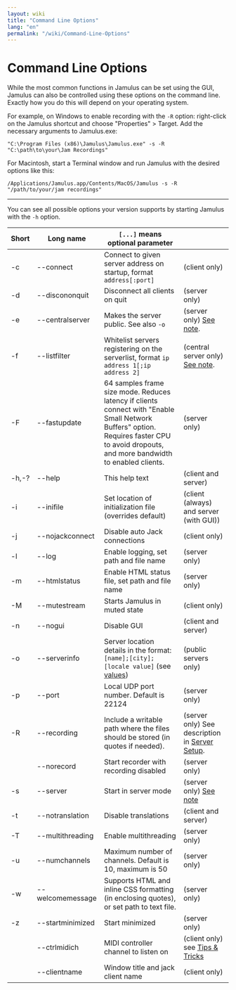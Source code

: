 ```yaml
---
layout: wiki
title: "Command Line Options"
lang: "en"
permalink: "/wiki/Command-Line-Options"
---
```


# Command Line Options

While the most common functions in Jamulus can be set using the GUI, Jamulus can also be controlled using these options on the command line. Exactly how you do this will depend on your operating system. 

For example, on Windows to enable recording with the `-R` option: right-click on the Jamulus shortcut and choose "Properties" > Target. Add the necessary arguments to Jamulus.exe:

`"C:\Program Files (x86)\Jamulus\Jamulus.exe" -s -R "C:\path\to\your\Jam Recordings"`

For Macintosh, start a Terminal window and run Jamulus with the desired options like this:

`/Applications/Jamulus.app/Contents/MacOS/Jamulus -s -R "/path/to/your/jam recordings"`

***

You can see all possible options your version supports by starting Jamulus with the `-h` option.


| Short | Long name | `[...]` means optional parameter | |
|-------|-----------|----------------------------------|-|
|    -c |--connect        | Connect to given server address on startup, format `address[:port]` | (client only) |
|    -d |--discononquit   | Disconnect all clients on quit | (server only) |
|    -e |--centralserver  | Makes the server public. See also `-o`| (server only) [See note](Choosing-a-Server-Type#public). |
|    -f |--listfilter     | Whitelist servers registering on the serverlist, format `ip address 1[;ip address 2]` | (central server only) [See note](Choosing-a-Server-Type#central). |
|    -F |--fastupdate     | 64 samples frame size mode. Reduces latency if clients connect with "Enable Small Network Buffers" option. Requires faster CPU to avoid dropouts, and more bandwidth to enabled clients. | (server only) |
| -h,-? |--help           | This help text | (client and server) |
|    -i |--inifile        | Set location of initialization file (overrides default) | (client (always) and server (with GUI)) |
|    -j |--nojackconnect  | Disable auto Jack connections | (client only) |
|    -l |--log            | Enable logging, set path and file name | (server only) |
|    -m |--htmlstatus     | Enable HTML status file, set path and file name | (server only) |
|    -M |--mutestream     | Starts Jamulus in muted state | (client only) |
|    -n |--nogui          | Disable GUI | (client and server) |
|    -o |--serverinfo     | Server location details in the format: <br/>`[name];[city];[locale value]` (see [values](https://doc.qt.io/qt-5/qlocale.html#Country-enum))| (public servers only) |
|    -p |--port           | Local UDP port number. Default is 22124 | (server only) |
|    -R |--recording      | Include a writable path where the files should be stored (in quotes if needed). | (server only) See description in [Server Setup](Server--Windows-&-Mac#recording). |
|       | --norecord      | Start recorder with recording disabled | (server only) |
|    -s |--server         | Start in server mode | (server only) [See note](Choosing-a-Server-Type) |
|    -t |--notranslation  | Disable translations | (client and server) |
|    -T |--multithreading | Enable multithreading | (server only) |
|    -u |--numchannels    | Maximum number of channels. Default is 10, maximum is 50 | (server only) |
|    -w |--welcomemessage | Supports HTML and inline CSS formatting (in enclosing quotes), or set path to text file. | (server only) |
|    -z |--startminimized | Start minimized | (server only) |
|       |--ctrlmidich     | MIDI controller channel to listen on | (client only) see [Tips & Tricks](Tips,-Tricks-&-More) |
|       |--clientname     | Window title and jack client name | (client only) |
